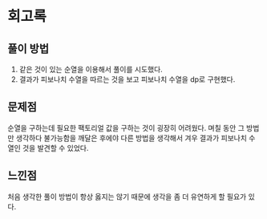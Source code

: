 # 회고록

## 풀이 방법
1. 같은 것이 있는 순열을 이용해서 풀이를 시도했다. 
2. 결과가 피보나치 수열을 따르는 것을 보고 피보나치 수열을 dp로 구현했다.

## 문제점
순열을 구하는데 필요한 팩토리얼 값을 구하는 것이 굉장히 어려웠다. 며칠 동안 그 방법만 생각하다 불가능함을 깨달은 후에야 다른 방법을 생각해서 겨우 결과가 피보나치 수열인 것을 발견할 수 있었다.

## 느낀점
처음 생각한 풀이 방법이 항상 옳지는 않기 때문에 생각을 좀 더 유연하게 할 필요가 있다.